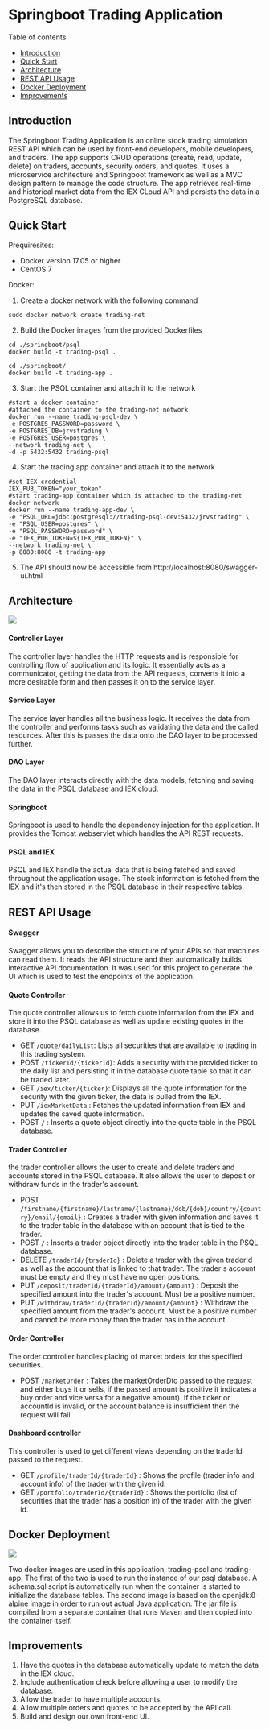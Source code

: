 # Springboot Trading Application

Table of contents
* [Introduction](#Introduction)
* [Quick Start](#QuickStart)
* [Architecture](#Architecture)
* [REST API Usage](#RESTAPIUsage)
* [Docker Deployment](#DockerDeployment)
* [Improvements](#Improvements)

## Introduction
The Springboot Trading Application is an online stock trading simulation REST API which can be used by front-end developers, 
mobile developers, and traders. The app supports CRUD operations (create, read, update, delete) on traders, accounts, security orders, 
and quotes. It uses a microservice architecture and Springboot framework as well as a MVC design pattern to manage the code structure. 
The app retrieves real-time and historical market data from the IEX CLoud API and persists the data in a PostgreSQL database. 

## Quick Start
Prequiresites: 
* Docker version 17.05 or higher 
* CentOS 7

Docker:
1. Create a docker network with the following command
```shell script
sudo docker network create trading-net
```

2. Build the Docker images from the provided Dockerfiles
```shell script
cd ./springboot/psql
docker build -t trading-psql . 
```

```shell script
cd ./springboot/
docker build -t trading-app .
```

3. Start the PSQL container and attach it to the network  
```shell script
#start a docker container
#attached the container to the trading-net network
docker run --name trading-psql-dev \
-e POSTGRES_PASSWORD=password \
-e POSTGRES_DB=jrvstrading \
-e POSTGRES_USER=postgres \
--network trading-net \
-d -p 5432:5432 trading-psql
```

4. Start the trading app container and attach it to the network 
```shell script
#set IEX credential
IEX_PUB_TOKEN="your_token"
#start trading-app container which is attached to the trading-net docker network
docker run --name trading-app-dev \
-e "PSQL_URL=jdbc:postgresql://trading-psql-dev:5432/jrvstrading" \
-e "PSQL_USER=postgres" \
-e "PSQL_PASSWORD=password" \
-e "IEX_PUB_TOKEN=${IEX_PUB_TOKEN}" \
--network trading-net \
-p 8080:8080 -t trading-app

```
5. The API should now be accessible from http://localhost:8080/swagger-ui.html

## Architecture
![](assets/traderAppArchitecture.png)

#### Controller Layer 
The controller layer handles the HTTP requests and is responsible for controlling flow of application and its logic. 
It essentially acts as a communicator, getting the data from the API requests, converts it into a more desirable form and then passes it on
to the service layer. 

#### Service Layer 
The service layer handles all the business logic. It receives the data from the controller and performs tasks such as validating the data 
and the called resources. After this is passes the data onto the DAO layer to be processed further.  

#### DAO Layer
The DAO layer interacts directly with the data models, fetching and saving the data in the PSQL database and IEX cloud. 

#### Springboot
Springboot is used to handle the dependency injection for the application. It provides the Tomcat webservlet which handles the API REST requests. 

#### PSQL and IEX
PSQL and IEX handle the actual data that is being fetched and saved throughout the application usage. The stock information is fetched from the 
IEX and it's then stored in the PSQL database in their respective tables.  

## REST API Usage
#### Swagger
Swagger allows you to describe the structure of your APIs so that machines can read them. It reads the API structure and then automatically 
builds interactive API documentation. It was used for this project to generate the UI which is used to test the endpoints of the application.  

#### Quote Controller
The quote controller allows us to fetch quote information from the IEX and store it into the PSQL database as well as update existing quotes 
in the database. 
  - GET `/quote/dailyList`: Lists all securities that are available to trading in this trading system.
  - POST `/tickerId/{tickerId}`: Adds a security with the provided ticker to the daily list and persisting it in the database quote table so 
  that it can be traded later. 
  - GET `/iex/ticker/{ticker}`: Displays all the quote information for the security with the given ticker, the data is pulled from the IEX.
  - PUT `/iexMarketData` : Fetches the updated information from IEX and updates the saved quote information. 
  - POST `/` : Inserts a quote object directly into the quote table in the PSQL database.

#### Trader Controller
the trader controller allows the user to create and delete traders and accounts stored in the PSQL database. It also allows the user to deposit 
or withdraw funds in the trader's account. 
- POST `/firstname/{firstname}/lastname/{lastname}/dob/{dob}/country/{country}/email/{email}` : Creates a trader with given information and saves 
it to the trader table in the database with an account that is tied to the trader. 
- POST `/` : Inserts a trader object directly into the trader table in the PSQL database.
- DELETE `/traderId/{traderId}` : Delete a trader with the given traderId as well as the account that is linked to that trader. The trader's
account must be empty and they must have no open positions. 
- PUT `/deposit/traderId/{traderId}/amount/{amount}` : Deposit the specified amount into the trader's account. Must be a positive number. 
- PUT `/withdraw/traderId/{traderId}/amount/{amount}` : Withdraw the specified amount from the trader's account. Must be a positive number and 
cannot be more money than the trader has in the account. 

#### Order Controller
The order controller handles placing of market orders for the specified securities. 
- POST `/marketOrder` : Takes the marketOrderDto passed to the request and either buys it or sells, if the passed amount is positive it 
indicates a buy order and vice versa for a negative amount). If the ticker or accountId is invalid, or the account balance is insufficient 
then the request will fail. 

#### Dashboard controller
This controller is used to get different views depending on the traderId passed to the request. 
- GET `/profile/traderId/{traderId}` : Shows the profile (trader info and account info) of the trader with the given id. 
- GET `/portfolio/traderId/{traderId}` : Shows the portfolio (list of securities that the trader has a position in) of the trader with the given id. 

## Docker Deployment
![](assets/Docker.png)

Two docker images are used in this application, trading-psql and trading-app. The first of the two is used to run the instance of our psql 
database. A schema.sql script is automatically run when the container is started to initialize the database tables. The second image is based
on the openjdk:8-alpine image in order to run out actual Java application. The jar file is compiled from a separate container that runs Maven
and then copied into the container itself.  

## Improvements
1. Have the quotes in the database automatically update to match the data in the IEX cloud. 
2. Include authentication check before allowing a user to modify the database. 
3. Allow the trader to have multiple accounts. 
4. Allow multiple orders and quotes to be accepted by the API call. 
5. Build and design our own front-end UI. 